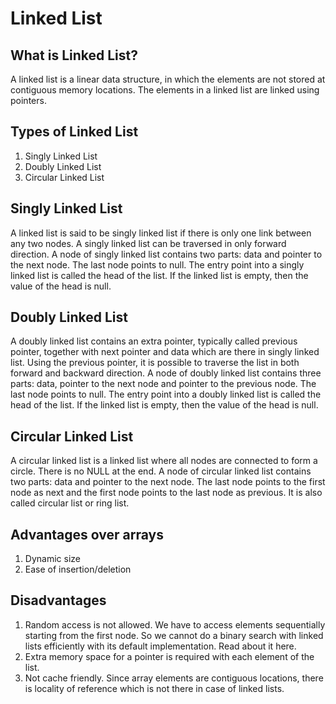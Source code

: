 # Linked List 
## What is Linked List?
A linked list is a linear data structure, in which the elements are not stored at contiguous memory locations. The elements in a linked list are linked using pointers.
## Types of Linked List
1. Singly Linked List
2. Doubly Linked List
3. Circular Linked List

## Singly Linked List
A linked list is said to be singly linked list if there is only one link between any two nodes. A singly linked list can be traversed in only forward direction. A node of singly linked list contains two parts: data and pointer to the next node. The last node points to null. The entry point into a singly linked list is called the head of the list. If the linked list is empty, then the value of the head is null.

## Doubly Linked List
A doubly linked list contains an extra pointer, typically called previous pointer, together with next pointer and data which are there in singly linked list. Using the previous pointer, it is possible to traverse the list in both forward and backward direction. A node of doubly linked list contains three parts: data, pointer to the next node and pointer to the previous node. The last node points to null. The entry point into a doubly linked list is called the head of the list. If the linked list is empty, then the value of the head is null.


## Circular Linked List
A circular linked list is a linked list where all nodes are connected to form a circle. There is no NULL at the end. 
A node of circular linked list contains two parts: data and pointer to the next node. The last node points to the first node as next and the first node points to the last node as previous. It is also called circular list or ring list.


## Advantages over arrays
1. Dynamic size
2. Ease of insertion/deletion

## Disadvantages
1. Random access is not allowed. We have to access elements sequentially starting from the first node. So we cannot do a binary search with linked lists efficiently with its default implementation. Read about it here.
2. Extra memory space for a pointer is required with each element of the list.
3. Not cache friendly. Since array elements are contiguous locations, there is locality of reference which is not there in case of linked lists.







